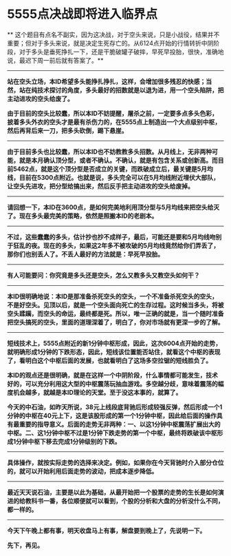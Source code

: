 5555点决战即将进入临界点
====

			

** 这个题目有点名不副实，因为这决战，对于空头来说，只是小战役，结果并不重要；但对于多头来说，就是决定生死存亡的。从6124点开始的行情转折中阴阶段，对于多头是垂死挣扎一下，还是干脆破罐子破摔，早死早投胎，很快，准确地说，最迟下周一前后就有答案了。**

** **

**站在空头立场，本ID希望多头能挣扎挣扎，这样，会增加很多残忍的快感；当然，站在纯技术探讨的角度，多头最好的招数就是以退为进，用一个空头陷阱，把主动进攻的空头给废了。**

**由于目前的空头比较蠢，所以本ID不妨提醒，屠杀之前，一定要多点多头色彩，披着多头外衣的空头才是最有杀伤力的，在5555点上制造出一个大点级别中枢，然后再背后来一刀，把多头砍倒，踢下悬崖。**

** **

**由于目前多头也比较蠢，所以本ID也不妨教教多头招数。从月线上，无非两种可能，就是本月确认顶分型，或者不确认。不确认，就是有包含关系或创新高。而目前5462点，就是这个顶分型是否成立的关键，而跌破成立后，最关键是5月均线，目前在5300点附近。也就是说，多头完全可以在5月均线附近埋伏大部队，让空头先进攻，把分型给搞出来，然后反手把主动进攻的空头给废掉。**

** **

**请回想一下，本ID在3600点，是如何完美地利用顶分型与5月均线来把空头给灭了。现在多头最完美的策略，依然是照搬本ID的老剧本。**

** **

**不过，这些蠢蠢的多头，估计抄也抄不成样子，最后，可能还是要和5月均线吻别于狂乱的夜。现在的多头，如果这2年多不被攻破的5月均线竟然给你们弄丢了，那你们也别丢人了。不丢人最好的方法就是：早死早投胎。**

** **

**有人可能要问：你究竟是多头还是空头，怎么又教多头又教空头如何干？**

** **

**本ID很明确地说：本ID是那准备杀死空头的空头，一个不准备杀死空头的空头，不是好空头。见顶以后，就是一个空头面向死亡的生存过程。这时候当多头，将被空头蹂躏，而空头的命运，最终都是死。所以，唯一正确的就是，当一个随时准备把空头搞死的空头，里面的道理深着了，明白了，你对市场就有更深一步的了解。**

** **

**短线技术上，5555点附近的新1分钟中枢形成，因此，这次6004点开始的走势，就明确形成1分钟的下跌形态，因此，短线该位置能否站住，就看这个中枢的表现了，看明白这个中枢后面的发展，也就看明白了这场多空拉锯的短线胜负了。**

**本ID的观点还是很明确，就是在这样一个中阴阶段，什么事情都可能发生，技术好的，可以充分利用这大型的中枢震荡玩抽血游戏。多空越分歧，意味着震荡的幅度机会越多，就越是本ID理论的天堂。至于没这本事的，就算了。**

**今天的中石油，如昨天所说，38元上线段底背驰后形成较强反弹，然后形成一个1分钟的中枢在40元上下，这是该股形成的第一个1分钟中枢，因此给后面的操作具有最重要的指导意义。后面的走势无非两种：一、以这1分钟中枢震荡扩展出大的中枢。二、这1分钟中枢不过是1分钟下跌走势的第一个中枢，最终将跌破该中枢形成1分钟中枢下移去完成1分钟级别的下跌。**

** **

**具体操作，就按实际走势的选择来决定。例如，如果你在今天背驰时介入部分仓位的，就可以开始利用后面走势的波动，把成本逐步降低。**

** **

**最近天天说石油，主要是以此为基础，从最开始把一个股票的走势的生长是如何演进的给教科书一番，各位顺便就可以看到，个股的分析和大盘的分析没什么不同，都一样的。**

** **

**今天下午晚上都有事，明天收盘马上有事，解盘要到晚上了，先说明一下。**

**先下，再见。**
